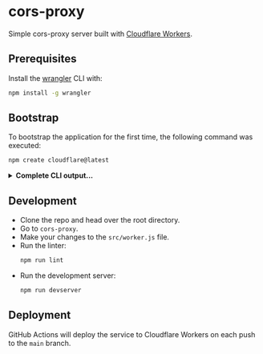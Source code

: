 # cors-proxy

Simple cors-proxy server built with [Cloudflare Workers][cloudflare-workers].

## Prerequisites

Install the [wrangler][wrangler] CLI with:

```sh
npm install -g wrangler
```

## Bootstrap

To bootstrap the application for the first time, the following command was executed:

```sh
npm create cloudflare@latest
```

<details>
<summary><strong>Complete CLI output...</strong></strong></summary>

```
using create-cloudflare version 2.0.7

╭ Create an application with Cloudflare Step 1 of 3
│
├ Where do you want to create your application?
│ dir cors-proxy
│
├ What type of application do you want to create?
│ type "Hello World" script
│
├ Do you want to use TypeScript?
│ typescript no
│
├ Copying files from "simple" template
│
╰ Application created

╭ Installing dependencies Step 2 of 3
│
├ Installing dependencies
│ installed via `npm install`
│
╰ Dependencies Installed

╭ Deploy with Cloudflare Step 3 of 3
│
├ Do you want to deploy your application?
│ yes deploying via `npm run deploy`
│
├ Logging into Cloudflare This will open a browser window
│ allowed via `wrangler login`
│
├ Deploying your application
│ deployed via `npm run deploy`
│
├  SUCCESS  View your deployed application at
│  https://cors-proxy.rednafi.workers.dev (this may take a few mins)
│
│ Run the development server npm run dev
│ Deploy your application npm run deploy
│ Read the documentation https://developers.cloudflare.com/workers
│ Stuck? Join us at https://discord.gg/cloudflaredev
│
╰ See you again soon!
```
</details>

## Development

* Clone the repo and head over the root directory.
* Go to `cors-proxy`.
* Make your changes to the `src/worker.js` file.
* Run the linter:
    ```sh
    npm run lint
    ```
* Run the development server:
    ```sh
    npm run devserver
    ```

## Deployment

GitHub Actions will deploy the service to Cloudflare Workers on each push to the `main`
branch.

[cloudflare-workers]: https://workers.cloudflare.com/
[wrangler]: https://developers.cloudflare.com/workers/wrangler/
